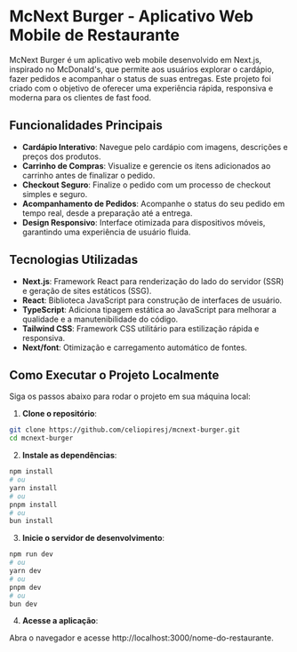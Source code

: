 # McNext Burger - Aplicativo Web Mobile de Restaurante

McNext Burger é um aplicativo web mobile desenvolvido em Next.js, inspirado no McDonald's, que permite aos usuários explorar o cardápio, fazer pedidos e acompanhar o status de suas entregas. Este projeto foi criado com o objetivo de oferecer uma experiência rápida, responsiva e moderna para os clientes de fast food.

## Funcionalidades Principais

- **Cardápio Interativo**: Navegue pelo cardápio com imagens, descrições e preços dos produtos.
- **Carrinho de Compras**: Visualize e gerencie os itens adicionados ao carrinho antes de finalizar o pedido.
- **Checkout Seguro**: Finalize o pedido com um processo de checkout simples e seguro.
- **Acompanhamento de Pedidos**: Acompanhe o status do seu pedido em tempo real, desde a preparação até a entrega.
- **Design Responsivo**: Interface otimizada para dispositivos móveis, garantindo uma experiência de usuário fluida.

## Tecnologias Utilizadas

- **Next.js**: Framework React para renderização do lado do servidor (SSR) e geração de sites estáticos (SSG).
- **React**: Biblioteca JavaScript para construção de interfaces de usuário.
- **TypeScript**: Adiciona tipagem estática ao JavaScript para melhorar a qualidade e a manutenibilidade do código.
- **Tailwind CSS**: Framework CSS utilitário para estilização rápida e responsiva.
- **Next/font**: Otimização e carregamento automático de fontes.

## Como Executar o Projeto Localmente

Siga os passos abaixo para rodar o projeto em sua máquina local:

1. **Clone o repositório**:
```bash
git clone https://github.com/celiopiresj/mcnext-burger.git
cd mcnext-burger
```

2. **Instale as dependências**:

```bash
npm install
# ou
yarn install
# ou
pnpm install
# ou
bun install
```

3. **Inicie o servidor de desenvolvimento**:
```bash
npm run dev
# ou
yarn dev
# ou
pnpm dev
# ou
bun dev
```

4. **Acesse a aplicação**:

Abra o navegador e acesse http://localhost:3000/nome-do-restaurante.

